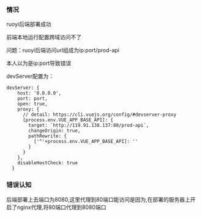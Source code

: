 ### 情况

ruoyi后端部署成功

前端本地运行配置跨域访问不了

问题：ruoyi后端访问url组成为ip:port/prod-api

本人以为是ip:port导致错误

devServer配置为：

```
devServer: {
    host: '0.0.0.0',
    port: port,
    open: true,
    proxy: {
      // detail: https://cli.vuejs.org/config/#devserver-proxy
      [process.env.VUE_APP_BASE_API]: {
        target: `http://119.91.138.137:80/prod-api`,
        changeOrigin: true,
        pathRewrite: {
          ['^'+process.env.VUE_APP_BASE_API]: ''
        }
      }
    },
    disableHostCheck: true
  }
```

### 错误认知

后端部署上去端口为8080,这里代理到80端口能访问是因为,在部署的服务器上开启了nginx代理,将80端口代理到8080端口
